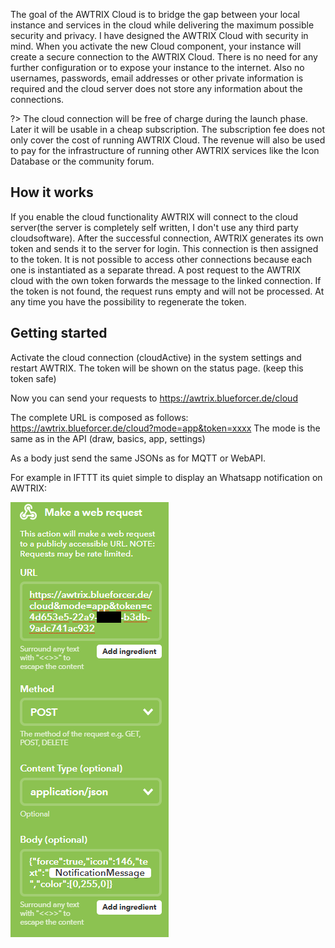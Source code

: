 The goal of the AWTRIX Cloud is to bridge the gap between your local instance and services in the cloud while delivering the maximum possible security and privacy.
I have designed the AWTRIX Cloud with security in mind. When you activate the new Cloud component, your instance will create a secure connection to the AWTRIX Cloud. There is no need for any further configuration or to expose your instance to the internet. Also no usernames, passwords, email addresses or other private information is required and the cloud server does not store any information about the connections.

?> The cloud connection will be free of charge during the launch phase.  Later it will be usable in a cheap subscription. The subscription fee does not only cover the cost of running AWTRIX Cloud. The revenue will also be used to pay for the infrastructure of running other AWTRIX services like the Icon Database or the community forum.


## How it works
If you enable the cloud functionality AWTRIX will connect to the cloud server(the server is completely self written, I don't use any third party cloudsoftware).
After the successful connection, AWTRIX generates its own token and sends it to the server for login. This connection is then assigned to the token. It is not possible to access other connections because each one is instantiated as a separate thread.
A post request to the AWTRIX cloud with the own token forwards the message to the linked connection. If the token is not found, the request runs empty and will not be processed.
At any time you have the possibility to regenerate the token.


## Getting started

Activate the cloud connection (cloudActive) in the system settings and restart AWTRIX.
The token will be shown on the status page. (keep this token safe)

Now you can send your requests to 
https://awtrix.blueforcer.de/cloud

The complete URL is composed as follows:
https://awtrix.blueforcer.de/cloud?mode=app&token=xxxx
The mode is the same as in the API (draw, basics, app, settings)

As a body just send the same JSONs as for MQTT or WebAPI.

For example in IFTTT its quiet simple to display an Whatsapp notification on AWTRIX:  
  
![image alt text](assets/ifttt.png)